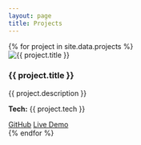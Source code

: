```yaml
---
layout: page
title: Projects
---
```


<section class="projects">
  {% for project in site.data.projects %}
    <div class="project-card">
      <img src="{{ project.image }}" alt="{{ project.title }}">
      <h3>{{ project.title }}</h3>
      <p>{{ project.description }}</p>
      <p><strong>Tech:</strong> {{ project.tech }}</p>
      <a href="{{ project.github }}">GitHub</a>
      <a href="{{ project.demo }}">Live Demo</a>
    </div>
  {% endfor %}
</section>
